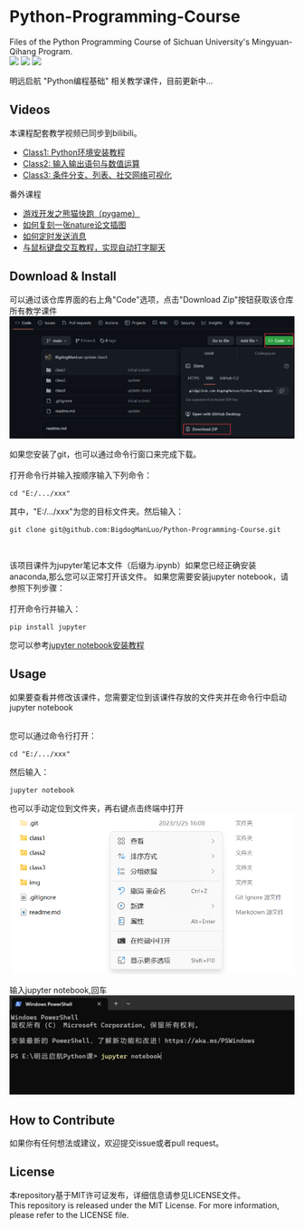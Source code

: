 # Python-Programming-Course

Files of the Python Programming Course of Sichuan University's Mingyuan-Qihang Program.<br>
![](https://img.shields.io/badge/language-Python-orange) ![](https://img.shields.io/badge/License-MIT-blue)  ![](https://img.shields.io/badge/IDE-jupyter-brightgreen)

明远启航 "Python编程基础" 相关教学课件，目前更新中...


## Videos
本课程配套教学视频已同步到bilibili。

- [Class1: Python环境安装教程](https://www.bilibili.com/video/BV16e4y1S7C8)
- [Class2: 输入输出语句与数值运算](https://www.bilibili.com/video/BV1Kc41177a7)
- [Class3: 条件分支、列表、社交网络可视化](https://www.bilibili.com/video/BV18T411q76k)

番外课程
- [游戏开发之熊猫快跑（pygame）](https://www.bilibili.com/video/BV19M411m7QH)
- [如何复刻一张nature论文插图](https://www.bilibili.com/video/BV1CW4y1W7Cv)
- [如何定时发送消息](https://www.bilibili.com/video/BV13D4y1x7dt)
- [与鼠标键盘交互教程，实现自动打字聊天](https://www.bilibili.com/video/BV13V4y1373R)

## Download & Install

可以通过该仓库界面的右上角"Code"选项，点击"Download Zip"按钮获取该仓库所有教学课件<br>
<img src ="./img/step1.png">

如果您安装了git，也可以通过命令行窗口来完成下载。<br>
<br>
打开命令行并输入按顺序输入下列命令：
```shell 
cd "E:/.../xxx"
```
其中，"E:/.../xxx"为您的目标文件夹。然后输入：
```shell
git clone git@github.com:BigdogManLuo/Python-Programming-Course.git
```

<br>

该项目课件为jupyter笔记本文件（后缀为.ipynb）如果您已经正确安装anaconda,那么您可以正常打开该文件。
如果您需要安装jupyter notebook，请参照下列步骤：<br>
<br>
打开命令行并输入：
```shell
pip install jupyter
```

您可以参考[jupyter notebook安装教程](https://zhuanlan.zhihu.com/p/33105153)

## Usage

如果要查看并修改该课件，您需要定位到该课件存放的文件夹并在命令行中启动jupyter notebook

<br>
您可以通过命令行打开：

```shell
cd "E:/.../xxx"
```
然后输入：
```shell
jupyter notebook
```

也可以手动定位到文件夹，再右键点击终端中打开<br>
<img src="./img/step2.png">

输入jupyter notebook,回车<br>
<img src="./img/step3.png">

## How to Contribute

如果你有任何想法或建议，欢迎提交issue或者pull request。

## License
本repository基于MIT许可证发布，详细信息请参见LICENSE文件。<br>
This repository is released under the MIT License. For more information, please refer to the LICENSE file.
